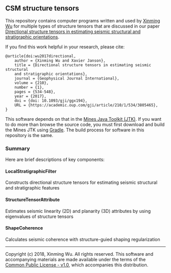 ## CSM structure tensors

This repository contains computer programs written and used by 
[Xinming Wu](http://www.jsg.utexas.edu/wu/) 
for multiple types of structure tensors that are discussed in our paper 
[Directional structure tensors in estimating seismic structural and 
stratigraphic orientations](http://www.jsg.utexas.edu/wu/files/wu2017Dst.pdf).

If you find this work helpful in your research, please cite:

    @article{doi:wu2017directional,
        author = {Xinming Wu and Xavier Janson},
        title = {Directional structure tensors in estimating seismic structural 
        and stratigraphic orientations},
        journal = {Geophysical Journal International},
        volume = {210},
        number = {1},
        pages = {534-548},
        year = {2017},
        doi = {doi: 10.1093/gji/ggx194},
        URL = {https://academic.oup.com/gji/article/210/1/534/3805465},
    }

This software depends on that in the [Mines Java Toolkit
(JTK)](https://github.com/dhale/jtk/). If you want to do more than browse the
source code, you must first download and build the Mines JTK using
[Gradle](http://www.gradle.org). The build process for software in
this repository is the same.

### Summary

Here are brief descriptions of key components:

#### LocalStratigraphicFilter
Constructs directional structure tensors for estimating seismic structural 
and stratigraphic features

#### StructureTensorAttribute
Estimates seismic linearity (2D) and planarity (3D) attributes by 
using eigenvalues of structure tensors

#### ShapeCoherence
Calculates seismic coherence with structure-guied shaping regularization

---
Copyright (c) 2018, Xinming Wu. All rights reserved.
This software and accompanying materials are made available under the terms of
the [Common Public License - v1.0](http://www.eclipse.org/legal/cpl-v10.html),
which accompanies this distribution.

